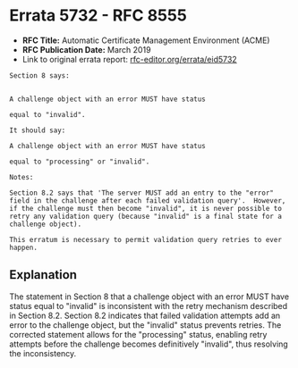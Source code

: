 # Errata 5732 - RFC 8555

- **RFC Title:** Automatic Certificate Management Environment (ACME)
- **RFC Publication Date:** March 2019
- Link to original errata report: [rfc-editor.org/errata/eid5732](https://www.rfc-editor.org/errata/eid5732)

```
Section 8 says:


A challenge object with an error MUST have status
equal to "invalid".

It should say:

A challenge object with an error MUST have status
equal to "processing" or "invalid".

Notes:

Section 8.2 says that 'The server MUST add an entry to the "error" field in the challenge after each failed validation query'.  However, if the challenge must then become "invalid", it is never possible to retry any validation query (because "invalid" is a final state for a challenge object).
This erratum is necessary to permit validation query retries to ever happen.
```

## Explanation

The statement in Section 8 that a challenge object with an error MUST have status equal to "invalid" is inconsistent with the retry mechanism described in Section 8.2.  Section 8.2 indicates that failed validation attempts add an error to the challenge object, but the "invalid" status prevents retries.  The corrected statement allows for the "processing" status, enabling retry attempts before the challenge becomes definitively "invalid", thus resolving the inconsistency.
